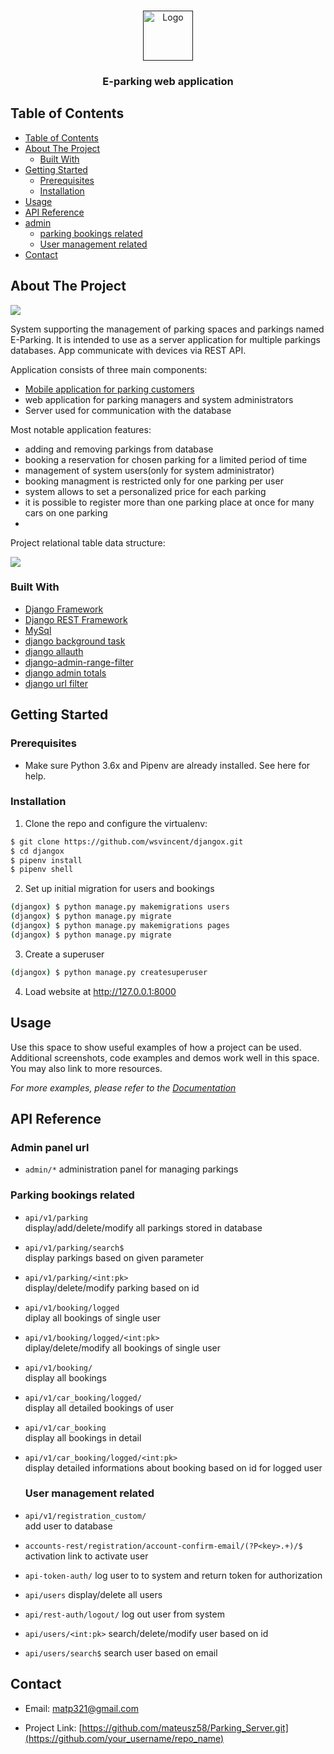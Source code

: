 <br />
<p align="center">
  <a href="">
    <img src="images/logo.png" alt="Logo" width="80" height="80">
  </a>

  <h3 align="center">E-parking web application</h3>


## Table of Contents

- [Table of Contents](#table-of-contents)
- [About The Project](#about-the-project)
  - [Built With](#built-with)
- [Getting Started](#getting-started)
  - [Prerequisites](#prerequisites)
  - [Installation](#installation)
- [Usage](#usage)
- [API Reference](#api-reference)
- [admin](#admin)
  - [parking bookings related](#parking-bookings-related)
  - [User management related](#user-management-related)
- [Contact](#contact)



<!-- ABOUT THE PROJECT -->
## About The Project

![](https://i.ibb.co/mvK5m3H/cars-details.png)

System supporting the management of parking spaces and parkings named E-Parking. It is intended to use as a server application for multiple parkings databases. App communicate  with devices via REST API. 

Application consists of three main components:
* [Mobile application for parking customers](https://github.com/mateusz58/Google_MAPS.git)
* web application for parking managers and system administrators
* Server used for communication with the database

Most notable application features:
* adding and removing parkings from database
* booking a reservation for chosen parking for a limited period of time
* management of system users(only for system administrator)
* booking managment is restricted only for one parking per user
* system allows to set a personalized price for each parking
* it is possible to register more than one parking place at once for many cars on one parking
* 

Project relational table data structure:

![](https://i.ibb.co/6tgwTrS/realtional-Table.png)


### Built With
* [Django Framework](https://www.djangoproject.com/)
* [Django REST Framework](https://www.django-rest-framework.org/api-guide/renderers/)
* [MySql](https://www.mysql.com)
* [django background task](https://django-background-tasks.readthedocs.io/en/latest/)
* [django allauth](https://django-allauth.readthedocs.io/en/latest/)
* [django-admin-range-filter](https://github.com/silentsokolov/django-admin-rangefilter)
* [django admin totals](https://github.com/douwevandermeij/admin-totals.git)
* [django url filter](https://github.com/miki725/django-url-filter)

## Getting Started

### Prerequisites

* Make sure Python 3.6x and Pipenv are already installed. See here for help.

### Installation

1. Clone the repo and configure the virtualenv:
```sh
$ git clone https://github.com/wsvincent/djangox.git
$ cd djangox
$ pipenv install
$ pipenv shell
```
2. Set up initial migration for users and bookings
```sh
(djangox) $ python manage.py makemigrations users
(djangox) $ python manage.py migrate
(djangox) $ python manage.py makemigrations pages
(djangox) $ python manage.py migrate
```
3. Create a superuser
```sh
(djangox) $ python manage.py createsuperuser
```
4. Load website at  http://127.0.0.1:8000

<!-- USAGE EXAMPLES -->
## Usage

Use this space to show useful examples of how a project can be used. Additional screenshots, code examples and demos work well in this space. You may also link to more resources.

_For more examples, please refer to the [Documentation](https://example.com)_

## API Reference

### Admin panel url

  - `admin/*` administration panel for managing parkings

### Parking bookings related

- `api/v1/parking`<br> display/add/delete/modify all parkings stored in database
- `api/v1/parking/search$`<br> display parkings based on given parameter
- `api/v1/parking/<int:pk>`<br> display/delete/modify parking based on id
- `api/v1/booking/logged`<br> diplay all bookings of single user
- `api/v1/booking/logged/<int:pk>`<br> diplay/delete/modify all bookings of single user
- `api/v1/booking/`<br> display all bookings
- `api/v1/car_booking/logged/`<br> display all detailed bookings of user
- `api/v1/car_booking`<br> display all bookings in detail
- `api/v1/car_booking/logged/<int:pk>`<br>  display detailed  informations about booking based on id for logged user
  
  ### User management related

- `api/v1/registration_custom/` <br>
  add user to database
- `accounts-rest/registration/account-confirm-email/(?P<key>.+)/$` <br>
 activation link to activate user
- `api-token-auth/` log user to to system and return token for authorization
- `api/users` display/delete all users
- `api/rest-auth/logout/` log out user from system 
- `api/users/<int:pk>` search/delete/modify user based on id
- `api/users/search$` search user based on email

## Contact

  - Email:  matp321@gmail.com

- Project Link: [https://github.com/mateusz58/Parking_Server.git](https://github.com/your_username/repo_name)

[contributors-shield]: https://img.shields.io/github/contributors/othneildrew/Best-README-Template.svg?style=flat-square
[contributors-url]: https://github.com/othneildrew/Best-README-Template/graphs/contributors
[forks-shield]: https://img.shields.io/github/forks/othneildrew/Best-README-Template.svg?style=flat-square
[forks-url]: https://github.com/othneildrew/Best-README-Template/network/members
[stars-shield]: https://img.shields.io/github/stars/othneildrew/Best-README-Template.svg?style=flat-square
[stars-url]: https://github.com/othneildrew/Best-README-Template/stargazers
[issues-shield]: https://img.shields.io/github/issues/othneildrew/Best-README-Template.svg?style=flat-square
[issues-url]: https://github.com/othneildrew/Best-README-Template/issues
[license-shield]: https://img.shields.io/github/license/othneildrew/Best-README-Template.svg?style=flat-square
[license-url]: https://github.com/othneildrew/Best-README-Template/blob/master/LICENSE.txt
[linkedin-shield]: https://img.shields.io/badge/-LinkedIn-black.svg?style=flat-square&logo=linkedin&colorB=555
[linkedin-url]: https://linkedin.com/in/othneildrew
[product-screenshot]: images/screenshot.png
